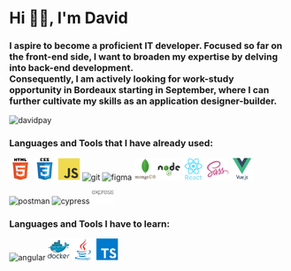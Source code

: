 Hi ✌🏼, I'm David
=================

### I aspire to become a proficient IT developer. Focused so far on the front-end side, I want to broaden my expertise by delving into back-end development.<br> Consequently, I am actively looking for work-study opportunity in Bordeaux starting in September, where I can further cultivate my skills as an application designer-builder.

![davidpay](https://komarev.com/ghpvc/?username=davidpay&label=Profile%20views&color=0e75b6&style=flat)

<h3 align="left">Languages and Tools that I have already used:</h3>
<p align="left"> <img src="https://raw.githubusercontent.com/devicons/devicon/master/icons/html5/html5-original-wordmark.svg" alt="html5" width="40" height="40"/> <img src="https://raw.githubusercontent.com/devicons/devicon/master/icons/css3/css3-original-wordmark.svg" alt="css3" width="40" height="40"/> <img src="https://raw.githubusercontent.com/devicons/devicon/master/icons/javascript/javascript-original.svg" alt="javascript" width="40" height="40"/> <img src="https://www.vectorlogo.zone/logos/git-scm/git-scm-icon.svg" alt="git" width="40" height="40"/> <img src="https://www.vectorlogo.zone/logos/figma/figma-icon.svg" alt="figma" width="40" height="40"/>  <img src="https://raw.githubusercontent.com/devicons/devicon/master/icons/mongodb/mongodb-original-wordmark.svg" alt="mongodb" width="40" height="40"/> <img src="https://raw.githubusercontent.com/devicons/devicon/master/icons/nodejs/nodejs-original-wordmark.svg" alt="nodejs" width="40" height="40"/> <img src="https://raw.githubusercontent.com/devicons/devicon/master/icons/react/react-original-wordmark.svg" alt="react" width="40" height="40"/> <img src="https://raw.githubusercontent.com/devicons/devicon/master/icons/sass/sass-original.svg" alt="sass" width="40" height="40"/> <img src="https://raw.githubusercontent.com/devicons/devicon/master/icons/vuejs/vuejs-original-wordmark.svg" alt="vuejs" width="40" height="40"/> <img src="https://www.vectorlogo.zone/logos/getpostman/getpostman-icon.svg" alt="postman" width="40" height="40"/> <img src="https://raw.githubusercontent.com/simple-icons/simple-icons/6e46ec1fc23b60c8fd0d2f2ff46db82e16dbd75f/icons/cypress.svg" alt="cypress" width="40" height="40"/> <img src="https://raw.githubusercontent.com/devicons/devicon/master/icons/express/express-original-wordmark.svg" alt="express" width="40" height="40"/> </p>

<h3 align="left">Languages and Tools I have to learn:</h3>

<p align="left"> <img src="https://angular.io/assets/images/logos/angular/angular.svg" alt="angular" width="40" height="40"/> <img src="https://raw.githubusercontent.com/devicons/devicon/master/icons/docker/docker-original-wordmark.svg" alt="docker" width="40" height="40"/> <img src="https://raw.githubusercontent.com/devicons/devicon/master/icons/java/java-original.svg" alt="java" width="40" height="40"/> <img src="https://raw.githubusercontent.com/devicons/devicon/master/icons/typescript/typescript-original.svg" alt="typescript" width="40" height="40"/> </p>
